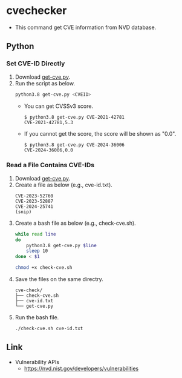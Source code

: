 # cvechecker
- This command get CVE information from NVD database. 

## Python
### Set CVE-ID Directly
1. Download [get-cve.py](python/get-cve.py).
1. Run the script as below.
   ```sh
   python3.8 get-cve.py <CVEID>
   ```
   - You can get CVSSv3 score.
     ```
     $ python3.8 get-cve.py CVE-2021-42781
     CVE-2021-42781,5.3
     ```
   - If you cannot get the score, the score will be shown as "0.0".
     ```
     $ python3.8 get-cve.py CVE-2024-36006
     CVE-2024-36006,0.0
     ```
### Read a File Contains CVE-IDs
1. Download [get-cve.py](python/get-cve.py).
1. Create a file as below (e.g., cve-id.txt).
   ```
   CVE-2023-52760
   CVE-2023-52887
   CVE-2024-25741
   (snip)
   ```
1. Create a bash file as below (e.g., check-cve.sh).
   ```sh
   while read line
   do
       python3.8 get-cve.py $line
       sleep 10
   done < $1
   ```
   ```sh
   chmod +x check-cve.sh
   ```
1. Save the files on the same directry.
   ```
   cve-check/
   ├── check-cve.sh
   ├── cve-id.txt
   └── get-cve.py
   ```
1. Run the bash file.
   ```sh
   ./check-cve.sh cve-id.txt
   ```

## Link
- Vulnerability APIs
  - https://nvd.nist.gov/developers/vulnerabilities
